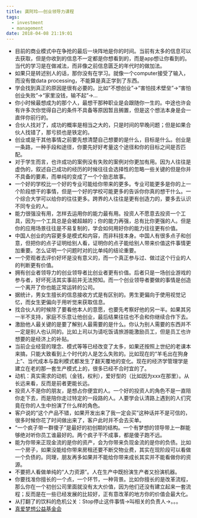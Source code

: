 ```yaml
---
title: 龚阿玲——创业领导力课程
tags:
  - investment
  - management
date: 2018-04-08 21:19:01
---
```



* 目前的商业模式中在争抢的最后一块阵地是你的时间。当前有太多的信息可以去获取，但是你收到的信息不一定都是你想看到的，而是app想让你看到的。当代的学习是在做减法，而非像之前信息匮乏的年代时的做加法。
* 如果只是转述别人的话，那你没有在学习。就像一个computer接受了输入，而没有做data processing，不能算是真正学到了东西。
* 学会找到真正的原因是很有必要的。比如“不想创业”->“害怕技术壁垒”->“害怕创业失败”->“家里没钱，输不起”->...
* 你小时候最想成为的那个人，最想干那种职业是会跟随你一生的。中途也许会有许多次你觉得自己的条件不具备等原因暂且搁置，但是这个想法本身是会一直伴你前行的。
* 合伙人找对了，成功的概率是相当之大的，只是时间的早晚问题；但是如果合伙人找错了，那亏损也是铁定的。
* 创业或是干其他事情之前要先想清楚自己想要的是什么，目标是什么。创业是一条路，一种手段和途径，你要先好好考量这个途径和你的目标之间是否匹配。
* 对于学生而言，也许成功的案例没有失败的案例对你更加有用。因为人往往是虚伪的，叙述自己成功的经历的时候往往会选择性的忽略一些关键的但是你并不具备的要素，而单纯的变成了一个个励志故事。
* 一个好的学校比一个好的专业可能给你带来的更多。专业可能更多是你的上一个阶段想干的事情，但是一个好的学校可能更多的告诉你你真的想干什么。一个综合大学可以给你的往往更多。跨界的人往往是更有创造力的，要多去认识不同专业的人。
* 能力很强没有用，怎样去运用你的能力最有用。投资人不愿意去投资一个工具，因为一个工具总是会被超越的；你的能力再强，总有比你更强的人。但是你的应用场景往往是不易复制的，学会如何用好你的能力往往更有价值。
* 中国人创业的内容更多是模式和内容，而非科技本身。中国人有很多点子和创意，但把你的点子证明给别人看，证明你的点子能给别人带来价值这件事情更加重要。怎么证明一个问题时对的比单纯的结论重要。
* 一个旁观者去评价好坏是没有意义的，而一个真正参与过、做过这个行业的人的判断更有价值。
* 拥有创业者领导力的创业领导者比创业者更有价值。后者只是一场创业游戏的参与者，好坏死活其实事前并无法预知。而一个创业领导者要做的事情是创造一个离开了你也能正常运转的公司。
* 据统计，男女生擅长的信息接收方式是有区别的。男生更偏向于使用视觉记忆，而女生更偏向于用听觉来获取信息。
* 找合伙人的时候除了要看他本人的意愿，也要先考察好他的另一半。如果其另一半不支持，家庭不乐意让他创业，最后结果往往也不会和你继续合作下去。
* 激励他人最关键的是要了解别人最需要的是什么。你认为别人需要的东西并不一定是别人也认同的。比如上司以为请吃饭请旅游能激励员工，但是员工也许想要的是经济上的补贴。
* 当前企业经营的理念、模式等等已经改变了太多，如果还按照上世纪的老课本来搞，只能大致看到上个时代的人是怎么失败的。比如现在的“羊毛出在狗身上”、当代成本与盈利模式都发生了翻天覆地的变化。现在的经济学管理学是建立在老的那一套生产模式上的，很多已经不合时宜的了。
* 动机：真实需求的动机（金钱，权利），爱好型的（比如因为xxx在那里）。从长远来看，反而是前者更能长远。
* 投资人不是你的朋友，是想占你便宜的人。一个好的投资人的角色不是一直陪你走下去，而是陪你走过特定的一段路的人。人要学会认清路上遇到的人们究竟在你的人生中扮演了什么样的角色。
* 客户说的“这个产品不错，如果开发出来了我一定会买”这种话并不是可信的，很多时候你花了时间做出来了，客户此时并不会去买单。
* “一个疯子带一群傻子”是最好的初创期的结构。一个有梦想的领导带上一群能够绝对听你员工谁最好的。两个疯子干不成事，都是傻子跑不远。
* 能为你带来正现金流的是你的资产，会为你带来负现金流的是你的负债。比如一个房子，如果没能给你带来房租还要不断交物业费，其实在现阶段可以看做一个负债的。同理，朋友再多如果并不能给你带来成长其实并不能看做你的资源。
* 不要把人看做单纯的“人力资源”。人在生产中既扮演生产者又扮演机器。
* 你要找准你擅长的一个点，一个环节，一种背景。比如你擅长的是改革流程，那么你在一个初创公司里面就没有太大价值，因为他们还没有建立起来一套流程；反而是在一些已经发展的比较好，正有意改革的地方你的价值会最大化。
* 从打翻了的饮料的危机公关：Stop停止这件事情->叫相关的负责人->。。。
* [真爱梦想公益基金会](www.adream.org)









